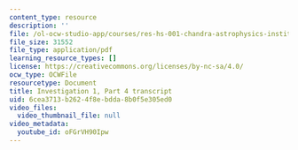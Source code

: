 ```yaml
---
content_type: resource
description: ''
file: /ol-ocw-studio-app/courses/res-hs-001-chandra-astrophysics-institute/oFGrVH90Ipw_transcript.pdf
file_size: 31552
file_type: application/pdf
learning_resource_types: []
license: https://creativecommons.org/licenses/by-nc-sa/4.0/
ocw_type: OCWFile
resourcetype: Document
title: Investigation 1, Part 4 transcript
uid: 6cea3713-b262-4f8e-bdda-8b0f5e305ed0
video_files:
  video_thumbnail_file: null
video_metadata:
  youtube_id: oFGrVH90Ipw
---
```

